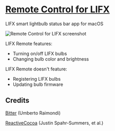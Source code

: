 # [Remote Control for LIFX](http://gofake1.net/projects/lifx_remote.html)

LIFX smart lightbulb status bar app for macOS

![Remote Control for LIFX screenshot](http://gofake1.net/images/lifx_remote.jpg)

LIFX Remote features:

* Turning on/off LIFX bulbs
* Changing bulb color and brightness

LIFX Remote doesn't feature:

* Registering LIFX bulbs
* Updating bulb firmware

## Credits

[Bitter](https://github.com/uraimo/Bitter) (Umberto Raimondi)

[ReactiveCocoa](https://github.com/ReactiveCocoa/ReactiveCocoa) (Justin Spahr-Summers, et al.)
